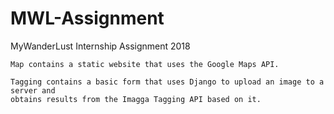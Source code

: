 # MWL-Assignment
MyWanderLust Internship Assignment 2018

    Map contains a static website that uses the Google Maps API.
    
    Tagging contains a basic form that uses Django to upload an image to a server and 
    obtains results from the Imagga Tagging API based on it.
